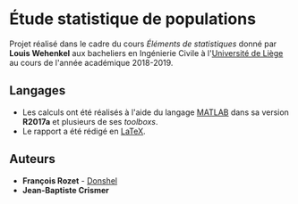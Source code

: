 # Étude statistique de populations

Projet réalisé dans le cadre du cours *Éléments de statistiques* donné par **Louis Wehenkel** aux bacheliers en Ingénierie Civile à l'[Université de Liège](https://www.uliege.be/) au cours de l'année académique 2018-2019.

## Langages

* Les calculs ont été réalisés à l'aide du langage [MATLAB](https://mathworks.com/products/matlab.html) dans sa version **R2017a** et plusieurs de ses *toolboxs*.
* Le rapport a été rédigé en [LaTeX](https://www.latex-project.org/).

## Auteurs

* **François Rozet** - [Donshel](https://github.com/Donshel)
* **Jean-Baptiste Crismer**
